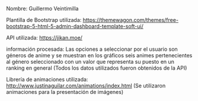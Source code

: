 Nombre: Guillermo Veintimilla

Plantilla de Bootstrap utilizada: https://themewagon.com/themes/free-bootstrap-5-html-5-admin-dashboard-template-soft-ui/

API utilizada: https://jikan.moe/

información procesada: Las opciones a seleccionar por el usuario son géneros de anime y se muestran en los gráficos seis animes pertenecientes al género seleccionado con un valor que representa su puesto en un ranking en general (Todos los datos utilizados fueron obtenidos de la API)

Librería de animaciones utilizada: http://www.justinaguilar.com/animations/index.html (Se utilizaron animaciones para la presentación de imágenes)
